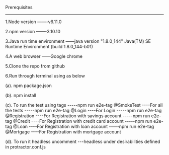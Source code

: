Prerequisites
***************
1.Node version ——-v6.11.0

2.npm version ——-3.10.10

3.Java run time environment ——java version "1.8.0_144"
Java(TM) SE Runtime Environment (build 1.8.0_144-b01)

4.A web browser ——Google chrome

5.Clone the repo from github

6.Run through terminal using as below
 
 (a). npm package.json
 
 (b). npm install
 
 (c). To run the test using tags -----npm run e2e-tag @SmokeTest ----For all the tests
                                 -----npm run e2e-tag @Login ----For Login
                                 -----npm run e2e-tag @Registration ----For Registration with savings account
                                  -----npm run e2e-tag @Credit ----For Registration with credit card account
                                   -----npm run e2e-tag @Loan ----For Registration with loan account
                                    -----npm run e2e-tag @Mortgage ----For Registration with mortgage account

 (d). To run it headless uncomment ---headless under desirabilities defined in protractor.conf.js